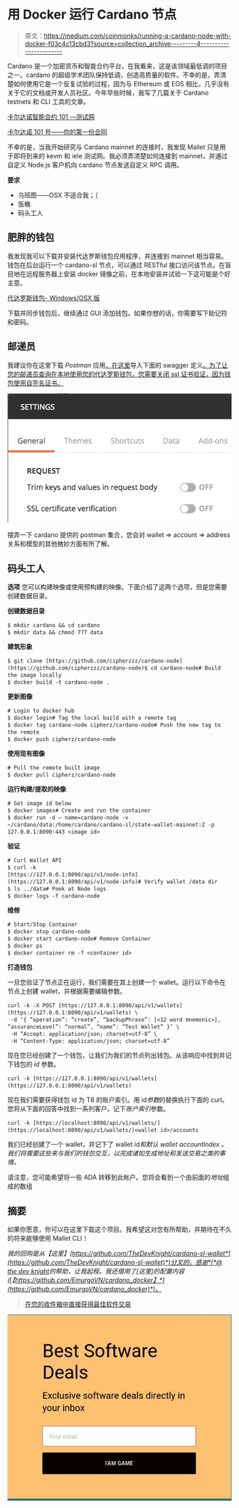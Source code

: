 # 用 Docker 运行 Cardano 节点

> 原文：<https://medium.com/coinmonks/running-a-cardano-node-with-docker-f03c4c13cbd3?source=collection_archive---------4----------------------->

Cardano 是一个加密货币和智能合约平台，在我看来，这是该领域最低调的项目之一。cardano 的超级学术团队保持低调，创造高质量的软件。不幸的是，弄清楚如何使用它是一个反复试验的过程，因为与 Ethereum 或 EOS 相比，几乎没有关于它的文档或开发人员社区。今年早些时候，我写了几篇关于 Cardano testnets 和 CLI 工具的文章。

[卡尔达诺智能合约 101 —测试网](/coinmonks/cardano-smart-contracts-101-testnets-f9dc7ac24635)

[卡尔达诺 101 号——你的第一份合同](/coinmonks/cardano-101-your-first-contract-ab22ec32e870)

不幸的是，当我开始研究与 Cardano mainnet 的连接时，我发现 Mallet 只是用于即将到来的 kevm 和 iele 测试网。我必须弄清楚如何连接到 mainnet，并通过自定义 Node.js 客户机向 cardano 节点发送自定义 RPC 调用。

**要求**

*   乌班图——OSX 不适合我；（
*   饭桶
*   码头工人

## 肥胖的钱包

我发现我可以下载并安装代达罗斯钱包应用程序，并连接到 mainnet 相当容易。钱包在后台运行一个 cardano-sl 节点，可以通过 RESTful 接口访问该节点。在盲目地在远程服务器上安装 docker 镜像之前，在本地安装并试验一下这可能是个好主意。

[代达罗斯钱包- Windows/OSX 版](https://daedaluswallet.io/#download)

下载并同步钱包后，继续通过 GUI 添加钱包。如果你想的话，你需要写下助记符和密码。

## **邮递员**

我建议你在这里下载 *Postman* 应用[，在这里](https://www.getpostman.com/apps)导入下面的 swagger 定义[。为了让您的邮递员查询在本地使用您的代达罗斯钱包，您需要关闭 ssl 证书验证，因为钱包使用自签名证书。](https://cardanodocs.com/technical/wallet/api/v1/swagger.json)

![](img/e678f309b1fae63e7f81508311512cac.png)

摆弄一下 cardano 提供的 postman 集合，您会对 wallet => account => address 关系和模型的其他微妙方面有所了解。

## 码头工人

**选项**
您可以构建映像或使用预构建的映像。下面介绍了这两个选项，但是您需要创建数据目录。

**创建数据目录**

```
$ mkdir cardano && cd cardano
$ mkdir data && chmod 777 data
```

**建筑形象**

```
$ git clone [https://github.com/cipherzzz/cardano-node](https://github.com/cipherzzz/cardano-node)$ cd cardano-node# Build the image locally
$ docker build -t cardano-node .
```

**更新图像**

```
# Login to docker hub
$ docker login# Tag the local build with a remote tag
$ docker tag cardano-node cipherz/cardano-node# Push the new tag to the remote
$ docker push cipherz/cardano-node
```

**使用现有图像**

```
# Pull the remote built image
$ docker pull cipherz/cardano-node
```

**运行构建/提取的映像**

```
# Get image id below
$ docker images# Create and run the container
$ docker run -d — name=cardano-node -v ~/cardano/data:/home/cardano/cardano-sl/state-wallet-mainnet:Z -p 127.0.0.1:8090:443 <image id>
```

**验证**

```
# Curl Wallet API 
$ curl -k 
[https://127.0.0.1:8090/api/v1/node-info](https://127.0.0.1:8090/api/v1/node-info)# Verify wallet /data dir
$ ls ../data# Peek at Node logs
$ docker logs -f cardano-node
```

**维修**

```
# Start/Stop Container
$ docker stop cardano-node
$ docker start cardano-node# Remove Container
$ docker ps
$ docker container rm -f <container id>
```

**打造钱包**

一旦您验证了节点正在运行，我们需要在其上创建一个 wallet。运行以下命令在节点上创建 wallet，并根据需要编辑参数。

```
curl -k -X POST [https://127.0.0.1:8090/api/v1/wallets](https://127.0.0.1:8090/api/v1/wallets) \
 -d ‘{ “operation”: “create”, “backupPhrase”: [<12 word mnemonic>], “assuranceLevel”: “normal”, “name”: “Test Wallet” }’ \
 -H “Accept: application/json; charset=utf-8” \
 -H “Content-Type: application/json; charset=utf-8”
```

现在您已经创建了一个钱包，让我们为我们的节点列出钱包。从该响应中找到并记下钱包的 *id* 参数。

```
curl -k [https://127.0.0.1:8090/api/v1/wallets](https://127.0.0.1:8090/api/v1/wallets)
```

现在我们需要获得钱包 id 为 T8 的账户索引。用 id*参数*的替换执行下面的 curl。您将从下面的回答中找到一系列客户。记下*账户索引*参数。

```
curl -k [https://localhost:8090/api/v1/wallets/](https://localhost:8090/api/v1/wallets/)<wallet id>/accounts
```

我们已经创建了一个 wallet，并记下了 wallet id*和默认 wallet *accountIndex* 。我们将需要这些来与我们的钱包交互，以完成诸如生成地址和发送交易之类的事情。*

请注意，您可能希望将一些 ADA 转移到此帐户。您将会看到一个由前面的*地址*组成的数组

## 摘要

如果你愿意，你可以在这里下载这个项目。我希望这对您有所帮助，并期待在不久的将来能够使用 Mallet CLI！

*我的回购是从【这里】(*[*https://github.com/TheDevKnight/cardano-sl-wallet*](https://github.com/TheDevKnight/cardano-sl-wallet)*)分叉的，感谢*[*@ the dev knight*](http://twitter.com/TheDevKnight)*的帮助，让我起程。我还借用了[这里]的配置内容(*[*【https://github.com/EmurgoVN/cardano_docker】*](https://github.com/EmurgoVN/cardano_docker)*)。*

> [在您的收件箱中直接获得最佳软件交易](https://coincodecap.com/?utm_source=coinmonks)

[![](img/7c0b3dfdcbfea594cc0ae7d4f9bf6fcb.png)](https://coincodecap.com/?utm_source=coinmonks)